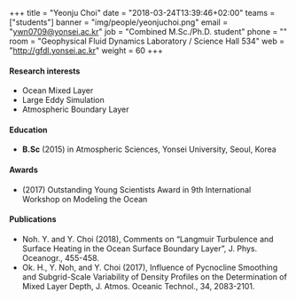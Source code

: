 +++
title = "Yeonju Choi"
date = "2018-03-24T13:39:46+02:00"
teams = ["students"]
banner = "img/people/yeonjuchoi.png"
email = "ywn0709@yonsei.ac.kr"
job = "Combined M.Sc./Ph.D. student"
phone = ""
room = "Geophysical Fluid Dynamics Laboratory / Science Hall 534"
web = "http://gfdl.yonsei.ac.kr"
weight = 60
+++

#### Research interests
+ Ocean Mixed Layer
+ Large Eddy Simulation
+ Atmospheric Boundary Layer

#### Education
+ **B.Sc** (2015) in Atmospheric Sciences, Yonsei University, Seoul, Korea

#### Awards
 + (2017) Outstanding Young Scientists Award in 9th International Workshop on Modeling the Ocean

#### Publications
+ Noh. Y. and Y. Choi (2018), Comments on “Langmuir Turbulence and Surface Heating in the Ocean Surface Boundary Layer”, J. Phys. Oceanogr., 455-458.
+ Ok. H., Y. Noh, and Y. Choi (2017), Influence of Pycnocline Smoothing and Subgrid-Scale Variability of Density Profiles on the Determination of Mixed Layer Depth, J. Atmos. Oceanic Technol., 34, 2083-2101.
